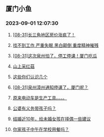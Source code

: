 ## 厦门小鱼 
### 2023-09-01 12:07:30

1. [[08-31]长三角地区房价涨疯了！](http://bbs.xmfish.com/read-htm-tid-18063911.html)

2. [找不到工作 严重失眠 黑白颠倒 重度精神摧残](http://bbs.xmfish.com/read-htm-tid-18063763.html)

3. [[08-31]这次泉州怕了，停工停课！厦门吃瓜](http://bbs.xmfish.com/read-htm-tid-18063921.html)

4. [山上采红菇](http://bbs.xmfish.com/read-htm-tid-18063811.html)

5. [这些你们认识几个](http://bbs.xmfish.com/read-htm-tid-18063786.html)

6. [[08-31]泉州漳州通知停课了，厦门呢？](http://bbs.xmfish.com/read-htm-tid-18063949.html)

7. [原来电动车是生产工具。。。。](http://bbs.xmfish.com/read-htm-tid-18063772.html)

8. [公婆有义务带孩子吗？](http://bbs.xmfish.com/read-htm-tid-18063760.html)

9. [结婚近10年，给未婚女孩在择偶一些建议](http://bbs.xmfish.com/read-htm-tid-18064004.html)

10. [你家孩子中午在学校用餐吗？](http://bbs.xmfish.com/read-htm-tid-18063931.html)

